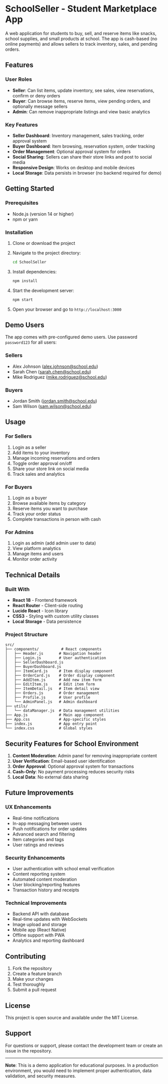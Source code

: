 # SchoolSeller - Student Marketplace App

A web application for students to buy, sell, and reserve items like snacks, school supplies, and small products at school. The app is cash-based (no online payments) and allows sellers to track inventory, sales, and pending orders.

## Features

### User Roles
- **Seller**: Can list items, update inventory, see sales, view reservations, confirm or deny orders
- **Buyer**: Can browse items, reserve items, view pending orders, and optionally message sellers
- **Admin**: Can remove inappropriate listings and view basic analytics

### Key Features
- **Seller Dashboard**: Inventory management, sales tracking, order approval system
- **Buyer Dashboard**: Item browsing, reservation system, order tracking
- **Order Management**: Optional approval system for orders
- **Social Sharing**: Sellers can share their store links and post to social media
- **Responsive Design**: Works on desktop and mobile devices
- **Local Storage**: Data persists in browser (no backend required for demo)

## Getting Started

### Prerequisites
- Node.js (version 14 or higher)
- npm or yarn

### Installation

1. Clone or download the project
2. Navigate to the project directory:
   ```bash
   cd SchoolSeller
   ```

3. Install dependencies:
   ```bash
   npm install
   ```

4. Start the development server:
   ```bash
   npm start
   ```

5. Open your browser and go to `http://localhost:3000`

## Demo Users

The app comes with pre-configured demo users. Use password `password123` for all users:

### Sellers
- Alex Johnson (alex.johnson@school.edu)
- Sarah Chen (sarah.chen@school.edu)
- Mike Rodriguez (mike.rodriguez@school.edu)

### Buyers
- Jordan Smith (jordan.smith@school.edu)
- Sam Wilson (sam.wilson@school.edu)

## Usage

### For Sellers
1. Login as a seller
2. Add items to your inventory
3. Manage incoming reservations and orders
4. Toggle order approval on/off
5. Share your store link on social media
6. Track sales and analytics

### For Buyers
1. Login as a buyer
2. Browse available items by category
3. Reserve items you want to purchase
4. Track your order status
5. Complete transactions in person with cash

### For Admins
1. Login as admin (add admin user to data)
2. View platform analytics
3. Manage items and users
4. Monitor order activity

## Technical Details

### Built With
- **React 18** - Frontend framework
- **React Router** - Client-side routing
- **Lucide React** - Icon library
- **CSS3** - Styling with custom utility classes
- **Local Storage** - Data persistence

### Project Structure
```
src/
├── components/          # React components
│   ├── Header.js       # Navigation header
│   ├── Login.js        # User authentication
│   ├── SellerDashboard.js
│   ├── BuyerDashboard.js
│   ├── ItemCard.js     # Item display component
│   ├── OrderCard.js    # Order display component
│   ├── AddItem.js      # Add new item form
│   ├── EditItem.js     # Edit item form
│   ├── ItemDetail.js   # Item detail view
│   ├── Orders.js       # Order management
│   ├── Profile.js      # User profile
│   └── AdminPanel.js   # Admin dashboard
├── utils/
│   └── dataManager.js  # Data management utilities
├── App.js              # Main app component
├── App.css             # App-specific styles
├── index.js            # App entry point
└── index.css           # Global styles
```

## Security Features for School Environment

1. **Content Moderation**: Admin panel for removing inappropriate content
2. **User Verification**: Email-based user identification
3. **Order Approval**: Optional approval system for transactions
4. **Cash-Only**: No payment processing reduces security risks
5. **Local Data**: No external data sharing

## Future Improvements

### UX Enhancements
- Real-time notifications
- In-app messaging between users
- Push notifications for order updates
- Advanced search and filtering
- Item categories and tags
- User ratings and reviews

### Security Enhancements
- User authentication with school email verification
- Content reporting system
- Automated content moderation
- User blocking/reporting features
- Transaction history and receipts

### Technical Improvements
- Backend API with database
- Real-time updates with WebSockets
- Image upload and storage
- Mobile app (React Native)
- Offline support with PWA
- Analytics and reporting dashboard

## Contributing

1. Fork the repository
2. Create a feature branch
3. Make your changes
4. Test thoroughly
5. Submit a pull request

## License

This project is open source and available under the MIT License.

## Support

For questions or support, please contact the development team or create an issue in the repository.

---

**Note**: This is a demo application for educational purposes. In a production environment, you would need to implement proper authentication, data validation, and security measures.

